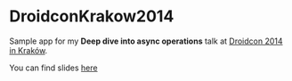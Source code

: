 DroidconKrakow2014
==================

Sample app for my **Deep dive into async operations** talk at [Droidcon 2014 in Kraków](http://droidcon.pl).

You can find slides [here](https://docs.google.com/presentation/d/1yODLoDjh6P9KfNUzZ05RWS6rH0vic7UhFzJM0C2WyEc/edit?usp=sharing)
